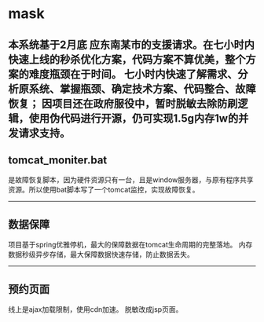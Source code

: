 mask
==========================
本系统基于2月底 应东南某市的支援请求。在七小时内快速上线的秒杀优化方案，代码方案不算优美，整个方案的难度瓶颈在于时间。
七小时内快速了解需求、分析原系统、掌握瓶颈、确定技术方案、代码整合、故障恢复；
因项目还在政府服役中，暂时脱敏去除防刷逻辑，使用伪代码进行开源，仍可实现1.5g内存1w的并发请求支持。
--------------------------
tomcat_moniter.bat
--------------------------
是故障恢复脚本，因为硬件资源只有一台，且是window服务器，与原有程序共享资源。所以使用bat脚本写了一个tomcat监控，实现故障恢复。

--------------------------
数据保障
--------------------------
项目基于spring优雅停机，最大的保障数据在tomcat生命周期的完整落地。
内存数据秒级异步存储，最大保障数据快速存储，防止数据丢失。

--------------------------
预约页面
--------------------------
线上是ajax加载限制，使用cdn加速。 脱敏改成jsp页面。